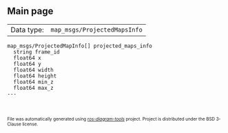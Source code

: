 <!--
File was automatically generated using 'ros-diagram-tools' project.
Project is distributed under the BSD 3-Clause license.
-->

## Main page

|     |     |
| --- | --- |
| Data type: | `map_msgs/ProjectedMapsInfo` |

```
map_msgs/ProjectedMapInfo[] projected_maps_info
  string frame_id
  float64 x
  float64 y
  float64 width
  float64 height
  float64 min_z
  float64 max_z
---


```


</br>
<font size="1">
File was automatically generated using <a href="https://github.com/anetczuk/ros-diagram-tools"><i>ros-diagram-tools</i></a> project.
Project is distributed under the BSD 3-Clause license.
</font>
